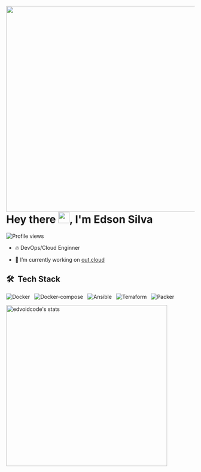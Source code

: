 <!-- **edvoidcode/edvoidcode** is a ✨ _special_ ✨ repository because its `README.md` (this file) appears on your GitHub profile. -->

<img align="right" height="550em"  
src="https://raw.githubusercontent.com/gist/edvoidcode/3bcc619c7a2acae6adf6ac9aa3db5fbf/raw/7c5206b457b3cce851ae0e2f69dfc6c44ae450a1/profile.svg" />
<h1 align="left">Hey there <img src="https://raw.githubusercontent.com/kaueMarques/kaueMarques/master/hi.gif" width="30px">, I'm Edson Silva</h1>
<p align="left"> <img src="https://komarev.com/ghpvc/?username=edvoidcode&color=yellow" alt="Profile views" /> </p>





- 🔥 DevOps/Cloud Enginner  

- 🔭 I’m currently working on [out.cloud](https://out.cloud/)


## 🛠 &nbsp;Tech Stack

![Docker](https://img.shields.io/badge/-Docker-05122A?style=flat&logo=docker) &nbsp;
![Docker-compose](https://img.shields.io/badge/-Dockercompose-05122A?style=flat&logo=docker-compose) &nbsp;
![Ansible](https://img.shields.io/badge/-Ansible-05122A?style=flat&logo=ansible) &nbsp;
![Terraform](https://img.shields.io/badge/-Terraform-05122A?style=flat&logo=terraform) &nbsp;
![Packer](https://img.shields.io/badge/-Packer-05122A?style=flat&logo=packer)


<img width="430em" src="https://github-readme-stats.vercel.app/api/top-langs/?username=edvoidcode&layout=compact&theme=vision-friendly-dark" alt="edvoidcode's stats"/>
